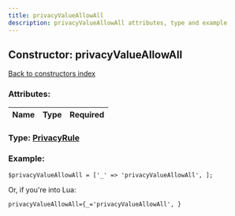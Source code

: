 ```yaml
---
title: privacyValueAllowAll
description: privacyValueAllowAll attributes, type and example
---
```

## Constructor: privacyValueAllowAll  
[Back to constructors index](index.md)



### Attributes:

| Name     |    Type       | Required |
|----------|:-------------:|---------:|



### Type: [PrivacyRule](../types/PrivacyRule.md)


### Example:

```
$privacyValueAllowAll = ['_' => 'privacyValueAllowAll', ];
```  

Or, if you're into Lua:  


```
privacyValueAllowAll={_='privacyValueAllowAll', }

```


